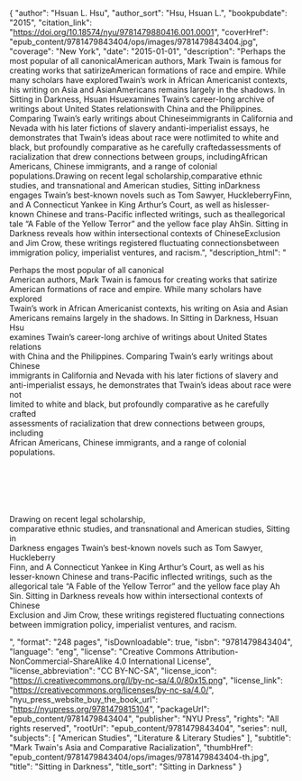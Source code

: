 {
  "author": "Hsuan L. Hsu",
  "author_sort": "Hsu, Hsuan L.",
  "bookpubdate": "2015",
  "citation_link": "https://doi.org/10.18574/nyu/9781479880416.001.0001",
  "coverHref": "epub_content/9781479843404/ops/images/9781479843404.jpg",
  "coverage": "New York",
  "date": "2015-01-01",
  "description": "Perhaps the most popular of all canonicalAmerican authors, Mark Twain is famous for creating works that satirizeAmerican formations of race and empire. While many scholars have exploredTwain’s work in African Americanist contexts, his writing on Asia and AsianAmericans remains largely in the shadows. In Sitting in Darkness, Hsuan Hsuexamines Twain’s career-long archive of writings about United States relationswith China and the Philippines. Comparing Twain’s early writings about Chineseimmigrants in California and Nevada with his later fictions of slavery andanti-imperialist essays, he demonstrates that Twain’s ideas about race were notlimited to white and black, but profoundly comparative as he carefully craftedassessments of racialization that drew connections between groups, includingAfrican Americans, Chinese immigrants, and a range of colonial populations.Drawing on recent legal scholarship,comparative ethnic studies, and transnational and American studies, Sitting inDarkness engages Twain’s best-known novels such as Tom Sawyer, HuckleberryFinn, and A Connecticut Yankee in King Arthur’s Court, as well as hislesser-known Chinese and trans-Pacific inflected writings, such as theallegorical tale “A Fable of the Yellow Terror” and the yellow face play AhSin. Sitting in Darkness reveals how within intersectional contexts of ChineseExclusion and Jim Crow, these writings registered fluctuating connectionsbetween immigration policy, imperialist ventures, and racism.",
  "description_html": "<p>Perhaps the most popular of all canonical<br>American authors, Mark Twain is famous for creating works that satirize<br>American formations of race and empire. While many scholars have explored<br>Twain’s work in African Americanist contexts, his writing on Asia and Asian<br>Americans remains largely in the shadows. In Sitting in Darkness, Hsuan Hsu<br>examines Twain’s career-long archive of writings about United States relations<br>with China and the Philippines. Comparing Twain’s early writings about Chinese<br>immigrants in California and Nevada with his later fictions of slavery and<br>anti-imperialist essays, he demonstrates that Twain’s ideas about race were not<br>limited to white and black, but profoundly comparative as he carefully crafted<br>assessments of racialization that drew connections between groups, including<br>African Americans, Chinese immigrants, and a range of colonial populations.<br><br><br><br><br><br><br>Drawing on recent legal scholarship,<br>comparative ethnic studies, and transnational and American studies, Sitting in<br>Darkness engages Twain’s best-known novels such as Tom Sawyer, Huckleberry<br>Finn, and A Connecticut Yankee in King Arthur’s Court, as well as his<br>lesser-known Chinese and trans-Pacific inflected writings, such as the<br>allegorical tale “A Fable of the Yellow Terror” and the yellow face play Ah<br>Sin. Sitting in Darkness reveals how within intersectional contexts of Chinese<br>Exclusion and Jim Crow, these writings registered fluctuating connections<br>between immigration policy, imperialist ventures, and racism.</p>",
  "format": "248 pages",
  "isDownloadable": true,
  "isbn": "9781479843404",
  "language": "eng",
  "license": "Creative Commons Attribution-NonCommercial-ShareAlike 4.0 International License",
  "license_abbreviation": "CC BY-NC-SA",
  "license_icon": "https://i.creativecommons.org/l/by-nc-sa/4.0/80x15.png",
  "license_link": "https://creativecommons.org/licenses/by-nc-sa/4.0/",
  "nyu_press_website_buy_the_book_url": "https://nyupress.org/9781479815104",
  "packageUrl": "epub_content/9781479843404",
  "publisher": "NYU Press",
  "rights": "All rights reserved",
  "rootUrl": "epub_content/9781479843404",
  "series": null,
  "subjects": [
    "American Studies",
    "Literature & Literary Studies"
  ],
  "subtitle": "Mark Twain's Asia and Comparative Racialization",
  "thumbHref": "epub_content/9781479843404/ops/images/9781479843404-th.jpg",
  "title": "Sitting in Darkness",
  "title_sort": "Sitting in Darkness"
}

